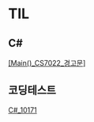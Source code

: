 # TIL
## C#
[[Main()_CS7022_경고문]](https://projectru.tistory.com/3)

## 코딩테스트
[C#_10171](https://github.com/BuRRuGoon/TIL/blob/main/CodingTest/C%23_10171(%EC%B6%9C%EB%A0%A5).md)

